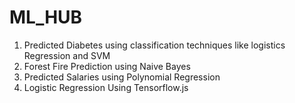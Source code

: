 # ML_HUB

1) Predicted Diabetes using classification techniques like logistics Regression and SVM
2) Forest Fire Prediction using Naive Bayes
3) Predicted Salaries using Polynomial Regression
4) Logistic Regression Using Tensorflow.js
